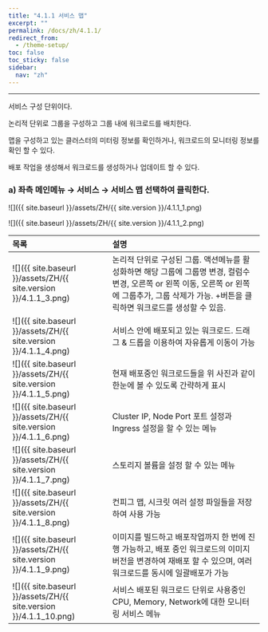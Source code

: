 ```yaml
---
title: "4.1.1 서비스 맵"
excerpt: ""
permalink: /docs/zh/4.1.1/
redirect_from:
  - /theme-setup/
toc: false
toc_sticky: false
sidebar:
  nav: "zh"
---
```


---
서비스 구성 단위이다.

논리적 단위로 그룹을 구성하고 그룹 내에 워크로드를 배치한다.

맵을 구성하고 있는 클러스터의 미터링 정보를 확인하거나, 워크로드의 모니터링 정보를 확인 할 수 있다.

배포 작업을 생성해서 워크로드를 생성하거나 업데이트 할 수 있다.

### a\) 좌측 메인메뉴 → 서비스 → 서비스 맵 선택하여 클릭한다.
![]({{ site.baseurl }}/assets/ZH/{{ site.version }}/4.1.1_1.png)

![]({{ site.baseurl }}/assets/ZH/{{ site.version }}/4.1.1_2.png)

| **목록** | **설명** |
| :--- | :--- |
| ![]({{ site.baseurl }}/assets/ZH/{{ site.version }}/4.1.1_3.png) | 논리적 단위로 구성된 그룹. 액션메뉴를 활성화하면 해당 그룹에 그룹명 변경, 컬럼수 변경, 오른쪽 or 왼쪽 이동, 오른쪽 or 왼쪽에 그룹추가, 그룹 삭제가 가능. +버튼을 클릭하면 워크로드를 생성할 수 있음. |
| ![]({{ site.baseurl }}/assets/ZH/{{ site.version }}/4.1.1_4.png) | 서비스 안에 배포되고 있는 워크로드. 드래그 & 드롭을 이용하여 자유롭게 이동이 가능 |
| ![]({{ site.baseurl }}/assets/ZH/{{ site.version }}/4.1.1_5.png) | 현재 배포중인 워크로드들을 위 사진과 같이 한눈에 볼 수 있도록 간략하게 표시 |
| ![]({{ site.baseurl }}/assets/ZH/{{ site.version }}/4.1.1_6.png) | Cluster IP, Node Port 포트 설정과 Ingress 설정을 할 수 있는 메뉴 |
| ![]({{ site.baseurl }}/assets/ZH/{{ site.version }}/4.1.1_7.png) | 스토리지 볼륨을 설정 할 수 있는 메뉴 |
| ![]({{ site.baseurl }}/assets/ZH/{{ site.version }}/4.1.1_8.png) | 컨피그 맵, 시크릿 여러 설정 파일들을 저장하여 사용 가능 |
| ![]({{ site.baseurl }}/assets/ZH/{{ site.version }}/4.1.1_9.png) | 이미지를 빌드하고 배포작업까지 한 번에 진행 가능하고, 배포 중인 워크로드의 이미지 버전을 변경하여 재배포 할 수 있으며, 여러 워크로드를 동시에 일괄배포가 가능 |
| ![]({{ site.baseurl }}/assets/ZH/{{ site.version }}/4.1.1_10.png) | 서비스 배포된 워크로드 단위로 사용중인 CPU, Memory, Network에 대한 모니터링 서비스 메뉴 |
